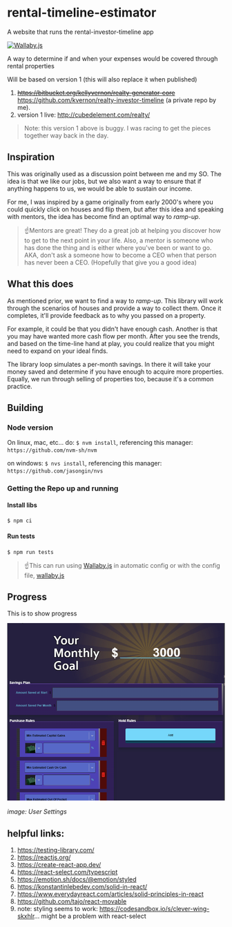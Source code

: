 # rental-timeline-estimator

A website that runs the rental-investor-timeline app

[![Wallaby.js](https://img.shields.io/badge/wallaby.js-configured-green.svg)](https://wallabyjs.com)

A way to determine if and when your expenses would be covered through rental properties

Will be based on version 1 (this will also replace it when published)

1. ~~https://bitbucket.org/kellyvernon/realty-generator-core~~ https://github.com/kvernon/realty-investor-timeline (a private repo by me).
2. version 1 live: http://cubedelement.com/realty/

> Note: this version 1 above is buggy. I was racing to get the pieces together way back in the day.

## Inspiration

This was originally used as a discussion point between me and my SO. The idea is that we like our jobs, but we also want
a way to ensure that if anything happens to us, we would be able to sustain our income.

For me, I was inspired by a game originally from early 2000's where you could quickly click on houses and flip them, but
after this idea and speaking with mentors, the idea has become find an optimal way to _ramp-up_.

> ☝️Mentors are great! They do a great job at helping you discover how to get to the next point in your life. Also, a
> mentor is someone who has done the thing and is either where you've been or want to go. AKA, don't ask a someone how
> to become a CEO when that person has never been a CEO. (Hopefully that give you a good idea)

## What this does

As mentioned prior, we want to find a way to _ramp-up_. This library will work through the scenarios of houses and
provide a way to collect them. Once it completes, it'll provide feedback as to why you passed on a property.

For example, it could be that you didn't have enough cash. Another is that you may have wanted more cash flow per month.
After you see the trends, and based on the time-line hand at play, you could realize that you might need to expand on
your ideal finds.

The library loop simulates a per-month savings. In there it will take your money saved and determine if you have enough
to acquire more properties. Equally, we run through selling of properties too, because it's a common practice.

## Building

### Node version

On linux, mac, etc... do: `$ nvm install`, referencing this manager: `https://github.com/nvm-sh/nvm`

on windows: `$ nvs install`, referencing this manager: `https://github.com/jasongin/nvs`

### Getting the Repo up and running

#### Install libs

`$ npm ci`

#### Run tests

`$ npm run tests`

> ☝️This can run using [Wallaby.js](https://wallabyjs.com/) in automatic config or with the config file, [wallaby.js](./wallaby.js)

## Progress

This is to show progress

![image user settings intro](./docs/progress-visual.png)

_image: User Settings_

## helpful links:

1. https://testing-library.com/
2. https://reactjs.org/
3. https://create-react-app.dev/
4. https://react-select.com/typescript
5. https://emotion.sh/docs/@emotion/styled
6. https://konstantinlebedev.com/solid-in-react/
7. https://www.everydayreact.com/articles/solid-principles-in-react
8. https://github.com/tajo/react-movable
9. note: styling seems to work: https://codesandbox.io/s/clever-wing-skxhlr... might be a problem with react-select
